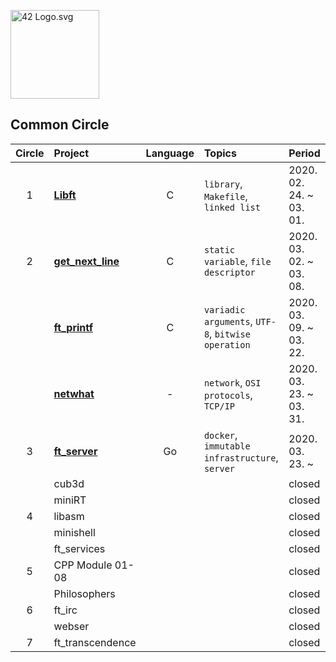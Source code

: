 <p><img src="https://upload.wikimedia.org/wikipedia/commons/8/8d/42_Logo.svg" alt="42 Logo.svg" width="142"></p> 

## Common Circle
| Circle | Project | Language | Topics | Period | 
|:---:|:---|:---:|:---|:---|
| 1 | [**Libft**](./1_libft) | C | `library`, `Makefile`, `linked list` | 2020. 02. 24. ~ 03. 01. |
| 2 | [**get_next_line**](./get_next_line) | C | `static variable`, `file descriptor` | 2020. 03. 02. ~ 03. 08. |
|   | [**ft_printf**](./ft_printf) | C | `variadic arguments`, `UTF-8`, `bitwise operation` | 2020. 03. 09. ~ 03. 22. |
|   | [**netwhat**](./netwhat) | - | `network`, `OSI protocols`, `TCP/IP` | 2020. 03. 23. ~ 03. 31. |
| 3 | [**ft_server**](./ft_server) | Go | `docker`, `immutable infrastructure`, `server` | 2020. 03. 23. ~  |
|   | cub3d |  |  | closed |
|   | miniRT |  |  | closed |
| 4 | libasm |  |  | closed |
|   | minishell |  |  | closed |
|   | ft_services |  |  | closed |
| 5 | CPP Module 01-08 |  |  | closed |
|   | Philosophers |  |  | closed |
| 6 | ft_irc |  |  | closed |
|   | webser |  |  | closed |
| 7 | ft_transcendence |  |  | closed |
